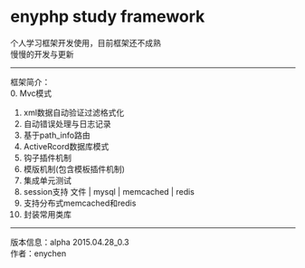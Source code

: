 # enyphp study framework

个人学习框架开发使用，目前框架还不成熟<br/>
慢慢的开发与更新<br/>

---------------------------------------------------
框架简介：<br/>
0. Mvc模式<br/>
1. xml数据自动验证过滤格式化<br/>
2. 自动错误处理与日志记录<br/>
3. 基于path_info路由<br/>
4. ActiveRcord数据库模式<br/>
5. 钩子插件机制<br/>
6. 模版机制(包含模板插件机制)<br/>
7. 集成单元测试<br/>
8. session支持 文件 | mysql | memcached | redis<br/>
9. 支持分布式memcached和redis<br/>
10. 封装常用类库<br/>

---------------------------------------------------
版本信息：alpha 2015.04.28_0.3<br/>
作者：enychen<br/>
